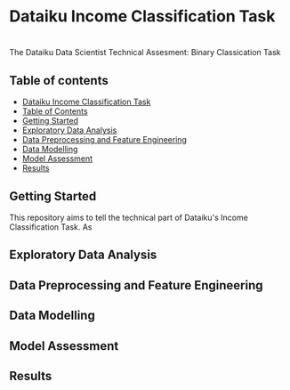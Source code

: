 # Dataiku Income Classification Task

#
The Dataiku Data Scientist Technical Assesment: Binary Classication Task 

## Table of contents
- [Dataiku Income Classification Task](#dataiku-income-classification-task)
- [Table of Contents](#table-of-contents)
- [Getting Started](#getting-started)
- [Exploratory Data Analysis](#exploratory-data-analysis)
- [Data Preprocessing and Feature Engineering](#data-preprocessing-and-feature-engineering)
- [Data Modelling](#data-modelling)
- [Model Assessment](#model-assessment)
- [Results](#results)





## Getting Started
This repository aims to tell the technical part of Dataiku's Income Classification Task. As

## Exploratory Data Analysis
## Data Preprocessing and Feature Engineering
## Data Modelling
## Model Assessment
## Results


